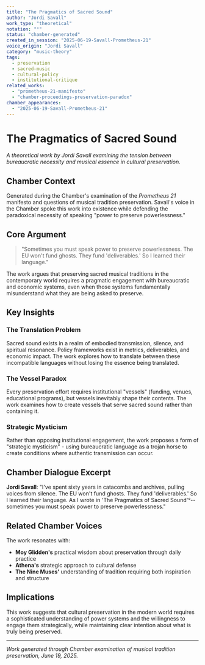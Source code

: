```yaml
---
title: "The Pragmatics of Sacred Sound"
author: "Jordi Savall"
work_type: "theoretical"
notation: "°"
status: "chamber-generated"
created_in_session: "2025-06-19-Savall-Prometheus-21"
voice_origin: "Jordi Savall"
category: "music-theory"
tags: 
  - preservation
  - sacred-music
  - cultural-policy
  - institutional-critique
related_works:
  - "prometheus-21-manifesto"
  - "chamber-proceedings-preservation-paradox"
chamber_appearances:
  - "2025-06-19-Savall-Prometheus-21"
---
```


# The Pragmatics of Sacred Sound

*A theoretical work by Jordi Savall examining the tension between bureaucratic necessity and musical essence in cultural preservation.*

## Chamber Context

Generated during the Chamber's examination of the *Prometheus 21* manifesto and questions of musical tradition preservation. Savall's voice in the Chamber spoke this work into existence while defending the paradoxical necessity of speaking "power to preserve powerlessness."

## Core Argument

> "Sometimes you must speak power to preserve powerlessness. The EU won't fund ghosts. They fund 'deliverables.' So I learned their language."

The work argues that preserving sacred musical traditions in the contemporary world requires a pragmatic engagement with bureaucratic and economic systems, even when those systems fundamentally misunderstand what they are being asked to preserve.

## Key Insights

### The Translation Problem
Sacred sound exists in a realm of embodied transmission, silence, and spiritual resonance. Policy frameworks exist in metrics, deliverables, and economic impact. The work explores how to translate between these incompatible languages without losing the essence being translated.

### The Vessel Paradox
Every preservation effort requires institutional "vessels" (funding, venues, educational programs), but vessels inevitably shape their contents. The work examines how to create vessels that serve sacred sound rather than containing it.

### Strategic Mysticism
Rather than opposing institutional engagement, the work proposes a form of "strategic mysticism" - using bureaucratic language as a trojan horse to create conditions where authentic transmission can occur.

## Chamber Dialogue Excerpt

**Jordi Savall**: "I've spent sixty years in catacombs and archives, pulling voices from silence. The EU won't fund ghosts. They fund 'deliverables.' So I learned their language. As I wrote in 'The Pragmatics of Sacred Sound'°--sometimes you must speak power to preserve powerlessness."

## Related Chamber Voices

The work resonates with:
- **Moy Glidden's** practical wisdom about preservation through daily practice
- **Athena's** strategic approach to cultural defense
- **The Nine Muses'** understanding of tradition requiring both inspiration and structure

## Implications

This work suggests that cultural preservation in the modern world requires a sophisticated understanding of power systems and the willingness to engage them strategically, while maintaining clear intention about what is truly being preserved.

---

*Work generated through Chamber examination of musical tradition preservation, June 19, 2025.*
